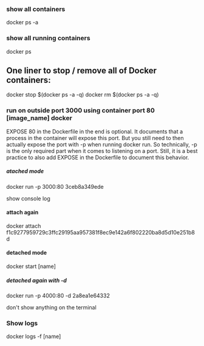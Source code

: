 ### show all containers

docker ps -a

### show all running containers

docker ps

## One liner to stop / remove all of Docker containers:

docker stop $(docker ps -a -q)
docker rm $(docker ps -a -q)

### run on outside port 3000 using container port 80 [image_name] docker

EXPOSE 80 in the Dockerfile in the end is optional. It documents that a process in the container will expose this port. But you still need to then actually expose the port with -p when running docker run. So technically, -p is the only required part when it comes to listening on a port. Still, it is a best practice to also add EXPOSE in the Dockerfile to document this behavior.

##### atached mode

docker run -p 3000:80 3ceb8a349ede

show console log

#### attach again

docker attach f1c9277959729c3ffc29195aa957381f8ec9e142a6f802220ba8d5d10e251b8d

#### detached mode

docker start [name]

##### detached again with -d

docker run -p 4000:80 -d 2a8ea1e64332

don't show anything on the terminal

### Show logs

docker logs -f [name]
